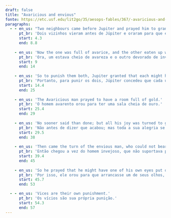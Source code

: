 ```yaml
---
draft: false
title: "Avaricious and envious"
fonte: https://etc.usf.edu/lit2go/35/aesops-fables/367/-avaricious-and-envious
paragraphs:
  - - en_us: "Two neighbours came before Jupiter and prayed him to grant their hearts' desire."
      pt_br: 'Dois vizinhos vieram antes de Júpiter e oraram para que ele atendesse ao desejo de seus corações.'
      start: 4.3
      end: 8.8
      
    - en_us: 'Now the one was full of avarice, and the other eaten up with envy.'
      pt_br: 'Ora, um estava cheio de avareza e o outro devorado de inveja.'
      start: 9
      end: 14
      
    - en_us: 'So to punish them both, Jupiter granted that each might have whatever he wished for himself, but only on condition that his neighbour had twice as much.'
      pt_br: 'Portanto, para punir os dois, Júpiter concedeu que cada um pudesse ter tudo o que desejasse para si, mas apenas com a condição de que seu vizinho tivesse o dobro.'
      start: 14.4
      end: 25
      
    - en_us: 'The Avaricious man prayed to have a room full of gold.'
      pt_br: 'O homem avarento orou para ter uma sala cheia de ouro.'
      start: 25.4
      end: 29
      
    - en_us: 'No sooner said than done; but all his joy was turned to grief when he found that his neighbour had two rooms full of the precious metal.'
      pt_br: 'Não antes de dizer que acabou; mas toda a sua alegria se transformou em tristeza quando descobriu que seu vizinho tinha dois quartos cheios do metal precioso.'
      start: 29.5
      end: 38
      
    - en_us: 'Then came the turn of the envious man, who could not bear to think that his neighbour had any joy at all.'
      pt_br: 'Então chegou a vez do homem invejoso, que não suportava pensar que seu vizinho tivesse qualquer alegria.'
      start: 39.4
      end: 45
      
    - en_us: 'So he prayed that he might have one of his own eyes put out, by which means his companion would become totally blind.'
      pt_br: 'Por isso, ele orou para que arrancasse um de seus olhos, de modo que seu companheiro ficasse totalmente cego.'
      start: 45.7
      end: 53

  - - en_us: 'Vices are their own punishment.'
      pt_br: 'Os vícios são sua própria punição.'
      start: 54.3
      end: 57
---
```


      


